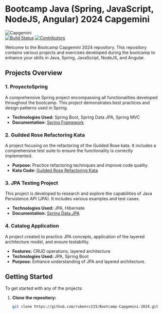 # Bootcamp Java (Spring, JavaScript, NodeJS, Angular) 2024 Capgemini
![Capgemini](https://www.capgemini.com/wp-content/themes/capgemini2020/assets/images/logo.svg)  
[![Build Status](https://img.shields.io/github/actions/workflow/status/rubenrc233/Bootcamp-Capgemini-2024/ci.yml?branch=main)](https://github.com/rubenrc233/Bootcamp-Capgemini-2024/actions)
[![Contributors](https://img.shields.io/github/contributors/rubenrc233/Bootcamp-Capgemini-2024)](https://github.com/rubenrc233/Bootcamp-Capgemini-2024/graphs/contributors)

Welcome to the Bootcamp Capgemini 2024 repository. This repository contains various projects and exercises developed during the bootcamp to enhance your skills in Java, Spring, JavaScript, NodeJS, and Angular.

## Projects Overview

### 1. ProyectoSpring
A comprehensive Spring project encompassing all functionalities developed throughout the bootcamp. This project demonstrates best practices and design patterns used in Spring.

- **Technologies Used:** Spring Boot, Spring Data JPA, Spring MVC
- **Documentation:** [Spring Framework](https://spring.io/)

### 2. Guilded Rose Refactoring Kata
A project focusing on the refactoring of the Guilded Rose kata. It includes a comprehensive test suite to ensure the functionality is correctly implemented.

- **Purpose:** Practice refactoring techniques and improve code quality.
- **Kata Code:** [Guilded Rose Refactoring Kata](https://github.com/emilybache/GildedRose-Refactoring-Kata)

### 3. JPA Testing Project
This project is developed to research and explore the capabilities of Java Persistence API (JPA). It includes various examples and test cases.

- **Technologies Used:** JPA, Hibernate
- **Documentation:** [Spring Data JPA](https://spring.io/projects/spring-data-jpa)

### 4. Catalog Application
A project created to practice JPA concepts, application of the layered architecture model, and ensure testability.

- **Features:** CRUD operations, layered architecture
- **Technologies Used:** JPA, Spring Boot
- **Purpose:** Enhance understanding of JPA and layered architecture.

## Getting Started

To get started with any of the projects:

1. **Clone the repository:**
   ```sh
   git clone https://github.com/rubenrc233/Bootcamp-Capgemini-2024.git
